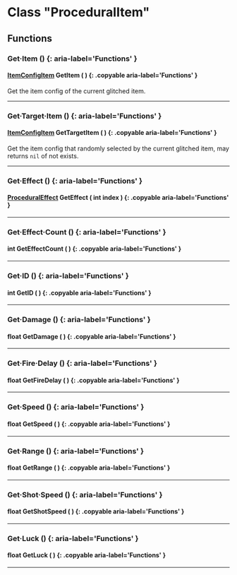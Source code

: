 # Class "ProceduralItem"

## Functions
### Get·Item () {: aria-label='Functions' }
#### [ItemConfigItem](https://wofsauge.github.io/IsaacDocs/rep/ItemConfig_Item.html) GetItem ( ) {: .copyable aria-label='Functions' }
Get the item config of the current glitched item.

___
### Get·Target·Item () {: aria-label='Functions' }
#### [ItemConfigItem](https://wofsauge.github.io/IsaacDocs/rep/ItemConfig_Item.html) GetTargetItem ( ) {: .copyable aria-label='Functions' }
Get the item config that randomly selected by the current glitched item, may returns `nil` of not exists.

___
### Get·Effect () {: aria-label='Functions' }
#### [ProceduralEffect](ProceduralEffect.md) GetEffect ( int index ) {: .copyable aria-label='Functions' }

___
### Get·Effect·Count () {: aria-label='Functions' }
#### int GetEffectCount ( ) {: .copyable aria-label='Functions' }

___
### Get·ID () {: aria-label='Functions' }
#### int GetID ( ) {: .copyable aria-label='Functions' }

___
### Get·Damage () {: aria-label='Functions' }
#### float GetDamage ( ) {: .copyable aria-label='Functions' }

___
### Get·Fire·Delay () {: aria-label='Functions' }
#### float GetFireDelay ( ) {: .copyable aria-label='Functions' }

___
### Get·Speed () {: aria-label='Functions' }
#### float GetSpeed ( ) {: .copyable aria-label='Functions' }

___
### Get·Range () {: aria-label='Functions' }
#### float GetRange ( ) {: .copyable aria-label='Functions' }

___
### Get·Shot·Speed () {: aria-label='Functions' }
#### float GetShotSpeed ( ) {: .copyable aria-label='Functions' }

___
### Get·Luck () {: aria-label='Functions' }
#### float GetLuck ( ) {: .copyable aria-label='Functions' }

___